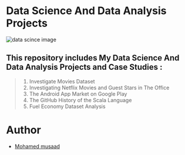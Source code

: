 # Data Science And Data Analysis Projects
<p><img src="https://intellipaat.com/blog/wp-content/uploads/2020/05/Data-Science-Projects-Big.jpg" alt="data scince image"></p>

## This repository includes My Data Science And Data Analysis Projects and Case Studies :

>1. Investigate Movies Dataset
>2. Investigating Netflix Movies and Guest Stars in The Office
>3. The Android App Market on Google Play
>4. The GitHub History of the Scala Language
>5. Fuel Economy Dataset Analysis

# Author

 * [Mohamed musaad](https://www.linkedin.com/in/mohamed-musaad-aamer-a2a633202/)
